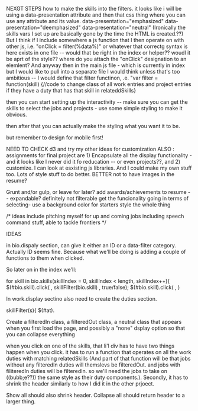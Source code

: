 
NEXGT STEPS
how to make the skills into the filters.
    it looks like i will be using a data-presentation attribute and then that css thing where you can use any attribute and its value. data-presentation="emphasized" data-presentation="deemphasized" data-presentation="neutral" (Ironically the skills vars I set up are basically gone by the time the HTML is created.??) But I think if I include somewhere a js function that I then operate on with other js, i.e. "onClick = filter(%data%)" or whatever that correctg syntax is here exists in one file -- would that be right in the index or helper?? woudl it be aprt of the style?? where do you attach the "onClick" designation to an elemlent? And  anyway then in the main js file - which is currently in index but I would like to pull into a separate file I would think unless that's too ambitious -- I would define that filter functinon, .e. "var filter = function(skill) {//code to change class of all work entries and project entries if they have a duty that has that skill in relateddSkills}

then you can start setting up the interactivity -- make sure you can get the skills to select the jobs and projects - use some
simple styling to make it obvious.

then after that you can actually make the styling what you want it to be.

but remember to design for mobile first!


NEED TO CHECK d3 and try my other ideas for customization
  ALSO : assignments for final project are 1) Encapsulate all the display functionality -
  and it looks like I never did it fo reducation -- or even projects??, and
  2) customize. I can look at esxisting js libraries. And I could  make my own stuff too.
  Lots of style stuff to do better.
 BETTER not to have images in the resume?

Grunt and/or gulp, or leave for later?
  add awards/achievements to resume -- expandable? definitely not filterable
  get the funcionality going in terms of selecting-  use a background color for starters
   style the whole thing

/* ideas include pitching myself for up and coming jobs including speech command stuff, able to tackle frontiers */


IDEAS

in bio.dispaly section, can give it either an ID or a data-filter category. Actually ID seems fine. Because what we'll be doing is adding a couple of functions to them when clicked.

So later on in the index we'll:

for skill in bio.skills(skillIndex = 0, skillIndex < length, skillIndex++){
  $(#bio.skill).click( , skillFilter(bio.skill)  , true/false);
  $(#bio.skill).click( , )

In work.display sectino also need to create the duties section.



skillFilter(s){
  $(#at).

Create a filteredIn class, a filteredOut class, a neutral class that appears when you first load the page, and possibly a "none" dsplay option so that you can collapse everything

when you click on one of the skills, that li'l div has to have two things happen when you click. it has to run a function that operates on all the work duties with matching relatedSkills (And part of that function will be that jobs without any filteredIn duties will themslevs be filteredOut. and jobs with filiteredIn duties will be filteredIn. so we'll need the jobs to take on ((bubb;e??)) the same style as their duty components.). Secondly, it has to shrink the header similarly to how I did it in the other prjoect.

Show all should also shrink header. Collapse all should return header to a larger thing.